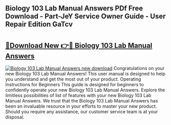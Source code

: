 ## Biology 103 Lab Manual Answers PDf Free Download - Part-JeY Service Owner Guide - User Repair Edition GaTcv

# <h2><a href="http://bc81910.oget.top/?id=Biology+103+Lab+Manual+Answers">🔗Download New 👉🔴 Biology 103 Lab Manual Answers</a></h2>

[![Biology 103 Lab Manual Answers new download](https://i.imgur.com/5g1atiW.png)](http://bc81910.oget.top/?id=Biology+103+Lab+Manual+Answers)
Congratulations on your new Biology 103 Lab Manual Answers! This user manual is designed to help you understand and get the most out of your product. Operating Instructions for Beginners This guide is designed for beginners to confidently operate your new Biology 103 Lab Manual Answers. Explore the limitless possibilities of list of features with your new Biology 103 Lab Manual Answers. We trust that the Biology 103 Lab Manual Answers has been an invaluable resource in your efforts to master your new product. Should you require any assistance, our customer service team is at your disposal.
